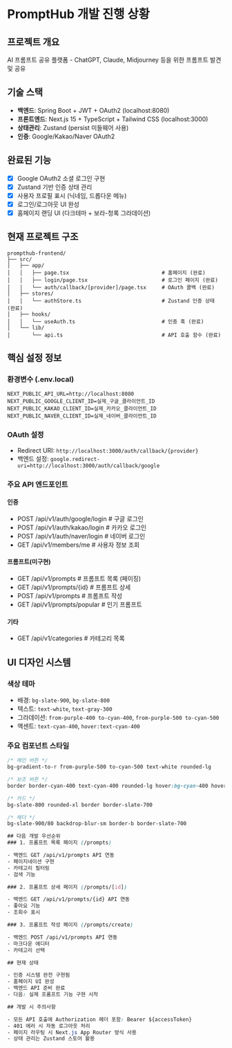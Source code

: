 # PromptHub 개발 진행 상황

## 프로젝트 개요
AI 프롬프트 공유 플랫폼 - ChatGPT, Claude, Midjourney 등을 위한 프롬프트 발견 및 공유

## 기술 스택
- **백엔드**: Spring Boot + JWT + OAuth2 (localhost:8080)
- **프론트엔드**: Next.js 15 + TypeScript + Tailwind CSS (localhost:3000)
- **상태관리**: Zustand (persist 미들웨어 사용)
- **인증**: Google/Kakao/Naver OAuth2

## 완료된 기능
- [x] Google OAuth2 소셜 로그인 구현
- [x] Zustand 기반 인증 상태 관리
- [x] 사용자 프로필 표시 (닉네임, 드롭다운 메뉴)
- [x] 로그인/로그아웃 UI 완성
- [x] 홈페이지 랜딩 UI (다크테마 + 보라-청록 그라데이션)

## 현재 프로젝트 구조
```
prompthub-frontend/
├── src/
│   ├── app/
│   │   ├── page.tsx                              # 홈페이지 (완료)
│   │   ├── login/page.tsx                        # 로그인 페이지 (완료)
│   │   └── auth/callback/[provider]/page.tsx     # OAuth 콜백 (완료)
│   ├── stores/
│   │   └── authStore.ts                          # Zustand 인증 상태 (완료)
│   ├── hooks/
│   │   └── useAuth.ts                            # 인증 훅 (완료)
│   └── lib/
│       └── api.ts                                # API 호출 함수 (완료)
```

## 핵심 설정 정보

### 환경변수 (.env.local)
```
NEXT_PUBLIC_API_URL=http://localhost:8080
NEXT_PUBLIC_GOOGLE_CLIENT_ID=실제_구글_클라이언트_ID
NEXT_PUBLIC_KAKAO_CLIENT_ID=실제_카카오_클라이언트_ID
NEXT_PUBLIC_NAVER_CLIENT_ID=실제_네이버_클라이언트_ID
```

### OAuth 설정
- Redirect URI: `http://localhost:3000/auth/callback/{provider}`
- 백엔드 설정: `google.redirect-uri=http://localhost:3000/auth/callback/google`

### 주요 API 엔드포인트
#### 인증
- POST /api/v1/auth/google/login    # 구글 로그인
- POST /api/v1/auth/kakao/login     # 카카오 로그인
- POST /api/v1/auth/naver/login     # 네이버 로그인
- GET /api/v1/members/me            # 사용자 정보 조회

#### 프롬프트(미구현)
- GET /api/v1/prompts               # 프롬프트 목록 (페이징)
- GET /api/v1/prompts/{id}          # 프롬프트 상세
- POST /api/v1/prompts              # 프롬프트 작성
- GET /api/v1/prompts/popular       # 인기 프롬프트

#### 기타
- GET /api/v1/categories            # 카테고리 목록

## UI 디자인 시스템

### 색상 테마
- 배경: `bg-slate-900`, `bg-slate-800`
- 텍스트: `text-white`, `text-gray-300`
- 그라데이션: `from-purple-400 to-cyan-400`, `from-purple-500 to-cyan-500`
- 액센트: `text-cyan-400`, `hover:text-cyan-400`

### 주요 컴포넌트 스타일
```css
/* 메인 버튼 */
bg-gradient-to-r from-purple-500 to-cyan-500 text-white rounded-lg

/* 보조 버튼 */
border border-cyan-400 text-cyan-400 rounded-lg hover:bg-cyan-400 hover:text-slate-900

/* 카드 */
bg-slate-800 rounded-xl border border-slate-700

/* 헤더 */
bg-slate-900/80 backdrop-blur-sm border-b border-slate-700

## 다음 개발 우선순위
### 1. 프롬프트 목록 페이지 (/prompts)

- 백엔드 GET /api/v1/prompts API 연동
- 페이지네이션 구현
- 카테고리 필터링
- 검색 기능

### 2. 프롬프트 상세 페이지 (/prompts/[id])

- 백엔드 GET /api/v1/prompts/{id} API 연동
- 좋아요 기능
- 조회수 표시

### 3. 프롬프트 작성 페이지 (/prompts/create)

- 백엔드 POST /api/v1/prompts API 연동
- 마크다운 에디터
- 카테고리 선택

## 현재 상태

- 인증 시스템 완전 구현됨
- 홈페이지 UI 완성
- 백엔드 API 준비 완료
- 다음: 실제 프롬프트 기능 구현 시작

## 개발 시 주의사항

- 모든 API 호출에 Authorization 헤더 포함: Bearer ${accessToken}
- 401 에러 시 자동 로그아웃 처리
- 페이지 라우팅 시 Next.js App Router 방식 사용
- 상태 관리는 Zustand 스토어 활용